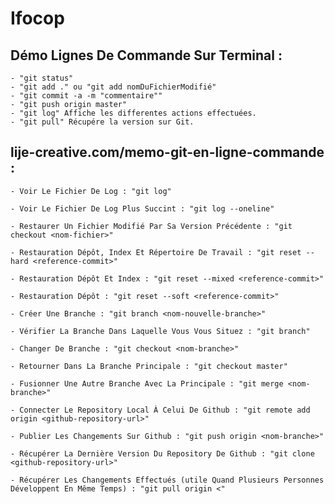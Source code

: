 # Ifocop

## Démo Lignes De Commande Sur Terminal :
	- "git status"
	- "git add ." ou "git add nomDuFichierModifié"
	- "git commit -a -m "commentaire""
	- "git push origin master"
	- "git log" Affiche les differentes actions effectuées.
	- "git pull" Récupére la version sur Git.


## lije-creative.com/memo-git-en-ligne-commande :
	- Voir Le Fichier De Log : "git log"
 
	- Voir Le Fichier De Log Plus Succint : "git log --oneline"
	 
	- Restaurer Un Fichier Modifié Par Sa Version Précédente : "git checkout <nom-fichier>"
	 
	- Restauration Dépôt, Index Et Répertoire De Travail : "git reset --hard <reference-commit>"
	 
	- Restauration Dépôt Et Index : "git reset --mixed <reference-commit>"
	 
	- Restauration Dépôt : "git reset --soft <reference-commit>"
	 
	- Créer Une Branche : "git branch <nom-nouvelle-branche>"
	 
	- Vérifier La Branche Dans Laquelle Vous Vous Situez : "git branch"
	 
	- Changer De Branche : "git checkout <nom-branche>"
	 
	- Retourner Dans La Branche Principale : "git checkout master"
	 
	- Fusionner Une Autre Branche Avec La Principale : "git merge <nom-branche>"
	 
	- Connecter Le Repository Local À Celui De Github : "git remote add origin <github-repository-url>"
	 
	- Publier Les Changements Sur Github : "git push origin <nom-branche>"
	 
	- Récupérer La Dernière Version Du Repository De Github : "git clone <github-repository-url>"
	 
	- Récupérer Les Changements Effectués (utile Quand Plusieurs Personnes Développent En Même Temps) : "git pull origin <"
